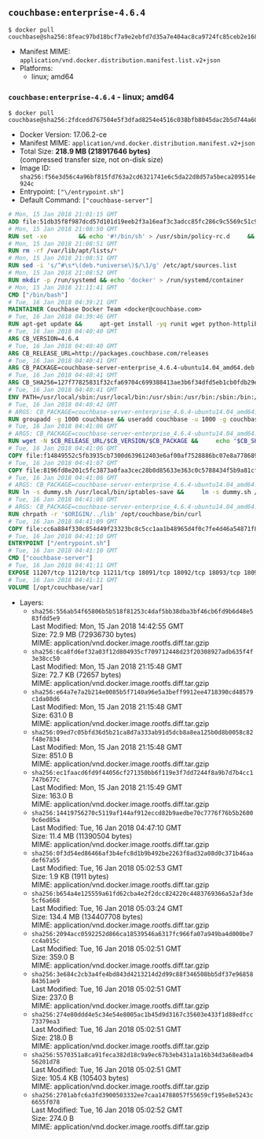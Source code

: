 ## `couchbase:enterprise-4.6.4`

```console
$ docker pull couchbase@sha256:8feac97bd18bcf7a9e2ebfd7d35a7e404ac8ca9724fc85ceb2e16897e96633cc
```

-	Manifest MIME: `application/vnd.docker.distribution.manifest.list.v2+json`
-	Platforms:
	-	linux; amd64

### `couchbase:enterprise-4.6.4` - linux; amd64

```console
$ docker pull couchbase@sha256:2fdcedd767504e5f3dfad8254e4516c038bfb8045dac2b5d744a60fbd06aa518
```

-	Docker Version: 17.06.2-ce
-	Manifest MIME: `application/vnd.docker.distribution.manifest.v2+json`
-	Total Size: **218.9 MB (218917646 bytes)**  
	(compressed transfer size, not on-disk size)
-	Image ID: `sha256:f56e3d56c4a96bf815fd763a2cd6321741e6c5da22d8d57a5beca209514e924c`
-	Entrypoint: `["\/entrypoint.sh"]`
-	Default Command: `["couchbase-server"]`

```dockerfile
# Mon, 15 Jan 2018 21:01:15 GMT
ADD file:51db35f8f987dcd57d101d19eeb2f3a16eaf3c3adcc85fc286c9c5569c51c9b2 in / 
# Mon, 15 Jan 2018 21:08:50 GMT
RUN set -xe 		&& echo '#!/bin/sh' > /usr/sbin/policy-rc.d 	&& echo 'exit 101' >> /usr/sbin/policy-rc.d 	&& chmod +x /usr/sbin/policy-rc.d 		&& dpkg-divert --local --rename --add /sbin/initctl 	&& cp -a /usr/sbin/policy-rc.d /sbin/initctl 	&& sed -i 's/^exit.*/exit 0/' /sbin/initctl 		&& echo 'force-unsafe-io' > /etc/dpkg/dpkg.cfg.d/docker-apt-speedup 		&& echo 'DPkg::Post-Invoke { "rm -f /var/cache/apt/archives/*.deb /var/cache/apt/archives/partial/*.deb /var/cache/apt/*.bin || true"; };' > /etc/apt/apt.conf.d/docker-clean 	&& echo 'APT::Update::Post-Invoke { "rm -f /var/cache/apt/archives/*.deb /var/cache/apt/archives/partial/*.deb /var/cache/apt/*.bin || true"; };' >> /etc/apt/apt.conf.d/docker-clean 	&& echo 'Dir::Cache::pkgcache ""; Dir::Cache::srcpkgcache "";' >> /etc/apt/apt.conf.d/docker-clean 		&& echo 'Acquire::Languages "none";' > /etc/apt/apt.conf.d/docker-no-languages 		&& echo 'Acquire::GzipIndexes "true"; Acquire::CompressionTypes::Order:: "gz";' > /etc/apt/apt.conf.d/docker-gzip-indexes 		&& echo 'Apt::AutoRemove::SuggestsImportant "false";' > /etc/apt/apt.conf.d/docker-autoremove-suggests
# Mon, 15 Jan 2018 21:08:51 GMT
RUN rm -rf /var/lib/apt/lists/*
# Mon, 15 Jan 2018 21:08:51 GMT
RUN sed -i 's/^#\s*\(deb.*universe\)$/\1/g' /etc/apt/sources.list
# Mon, 15 Jan 2018 21:08:52 GMT
RUN mkdir -p /run/systemd && echo 'docker' > /run/systemd/container
# Mon, 15 Jan 2018 21:11:41 GMT
CMD ["/bin/bash"]
# Tue, 16 Jan 2018 04:39:21 GMT
MAINTAINER Couchbase Docker Team <docker@couchbase.com>
# Tue, 16 Jan 2018 04:39:46 GMT
RUN apt-get update &&     apt-get install -yq runit wget python-httplib2 chrpath     lsof lshw sysstat net-tools numactl  &&     apt-get autoremove && apt-get clean &&     rm -rf /var/lib/apt/lists/* /tmp/* /var/tmp/*
# Tue, 16 Jan 2018 04:40:40 GMT
ARG CB_VERSION=4.6.4
# Tue, 16 Jan 2018 04:40:40 GMT
ARG CB_RELEASE_URL=http://packages.couchbase.com/releases
# Tue, 16 Jan 2018 04:40:41 GMT
ARG CB_PACKAGE=couchbase-server-enterprise_4.6.4-ubuntu14.04_amd64.deb
# Tue, 16 Jan 2018 04:40:41 GMT
ARG CB_SHA256=127f77825831f32cfa69704c699388413ae3b6f34dfd5eb1cb0fdb29e6a73579
# Tue, 16 Jan 2018 04:40:41 GMT
ENV PATH=/usr/local/sbin:/usr/local/bin:/usr/sbin:/usr/bin:/sbin:/bin:/opt/couchbase/bin:/opt/couchbase/bin/tools:/opt/couchbase/bin/install
# Tue, 16 Jan 2018 04:40:42 GMT
# ARGS: CB_PACKAGE=couchbase-server-enterprise_4.6.4-ubuntu14.04_amd64.deb CB_RELEASE_URL=http://packages.couchbase.com/releases CB_SHA256=127f77825831f32cfa69704c699388413ae3b6f34dfd5eb1cb0fdb29e6a73579 CB_VERSION=4.6.4
RUN groupadd -g 1000 couchbase && useradd couchbase -u 1000 -g couchbase -M
# Tue, 16 Jan 2018 04:41:06 GMT
# ARGS: CB_PACKAGE=couchbase-server-enterprise_4.6.4-ubuntu14.04_amd64.deb CB_RELEASE_URL=http://packages.couchbase.com/releases CB_SHA256=127f77825831f32cfa69704c699388413ae3b6f34dfd5eb1cb0fdb29e6a73579 CB_VERSION=4.6.4
RUN wget -N $CB_RELEASE_URL/$CB_VERSION/$CB_PACKAGE &&     echo "$CB_SHA256  $CB_PACKAGE" | sha256sum -c - &&     dpkg -i ./$CB_PACKAGE && rm -f ./$CB_PACKAGE
# Tue, 16 Jan 2018 04:41:06 GMT
COPY file:f14849552c5fb3935cb7300d639612403e6af00af7528886bc07e8a778689a7e in /etc/service/couchbase-server/run 
# Tue, 16 Jan 2018 04:41:07 GMT
COPY file:8196fd8e201c5fc3873a0faa3cec28b0d85633e363c0c5788434f5b9a81cfa5b in /usr/local/bin/ 
# Tue, 16 Jan 2018 04:41:08 GMT
# ARGS: CB_PACKAGE=couchbase-server-enterprise_4.6.4-ubuntu14.04_amd64.deb CB_RELEASE_URL=http://packages.couchbase.com/releases CB_SHA256=127f77825831f32cfa69704c699388413ae3b6f34dfd5eb1cb0fdb29e6a73579 CB_VERSION=4.6.4
RUN ln -s dummy.sh /usr/local/bin/iptables-save &&     ln -s dummy.sh /usr/local/bin/lvdisplay &&     ln -s dummy.sh /usr/local/bin/vgdisplay &&     ln -s dummy.sh /usr/local/bin/pvdisplay
# Tue, 16 Jan 2018 04:41:08 GMT
# ARGS: CB_PACKAGE=couchbase-server-enterprise_4.6.4-ubuntu14.04_amd64.deb CB_RELEASE_URL=http://packages.couchbase.com/releases CB_SHA256=127f77825831f32cfa69704c699388413ae3b6f34dfd5eb1cb0fdb29e6a73579 CB_VERSION=4.6.4
RUN chrpath -r '$ORIGIN/../lib' /opt/couchbase/bin/curl
# Tue, 16 Jan 2018 04:41:09 GMT
COPY file:cc6a884f330c854d49f23323bc8c5cc1aa1b48965d4f0c7fe4d46a54871f866f in / 
# Tue, 16 Jan 2018 04:41:10 GMT
ENTRYPOINT ["/entrypoint.sh"]
# Tue, 16 Jan 2018 04:41:10 GMT
CMD ["couchbase-server"]
# Tue, 16 Jan 2018 04:41:11 GMT
EXPOSE 11207/tcp 11210/tcp 11211/tcp 18091/tcp 18092/tcp 18093/tcp 18094/tcp 8091/tcp 8092/tcp 8093/tcp 8094/tcp
# Tue, 16 Jan 2018 04:41:11 GMT
VOLUME [/opt/couchbase/var]
```

-	Layers:
	-	`sha256:556ab54f65806b5b518f81253c4daf5bb38dba3bf46cb6fd9b6d48e583fdd5e9`  
		Last Modified: Mon, 15 Jan 2018 14:42:55 GMT  
		Size: 72.9 MB (72936730 bytes)  
		MIME: application/vnd.docker.image.rootfs.diff.tar.gzip
	-	`sha256:6ca8fd6ef32a03f12d804935cf709712448d23f20308927adb635f4f3e38cc50`  
		Last Modified: Mon, 15 Jan 2018 21:15:48 GMT  
		Size: 72.7 KB (72657 bytes)  
		MIME: application/vnd.docker.image.rootfs.diff.tar.gzip
	-	`sha256:e64a7e7a2b214e0085b5f7140a96e5a3beff9912ee4718390cd48579c1da08d6`  
		Last Modified: Mon, 15 Jan 2018 21:15:48 GMT  
		Size: 631.0 B  
		MIME: application/vnd.docker.image.rootfs.diff.tar.gzip
	-	`sha256:09ed7c05bfd36d5b21ca8d7a333ab91d5dcb8a8ea125b0d8b0058c82f48e7834`  
		Last Modified: Mon, 15 Jan 2018 21:15:48 GMT  
		Size: 851.0 B  
		MIME: application/vnd.docker.image.rootfs.diff.tar.gzip
	-	`sha256:ec1faacd6fd9f44056cf271350bb6f119e3f7dd7244f8a9b7d7b4cc1747b677c`  
		Last Modified: Mon, 15 Jan 2018 21:15:49 GMT  
		Size: 163.0 B  
		MIME: application/vnd.docker.image.rootfs.diff.tar.gzip
	-	`sha256:14419756270c5119af144af912eccd82b9aedbe70c7776f76b5b26009c6ed85a`  
		Last Modified: Tue, 16 Jan 2018 04:47:10 GMT  
		Size: 11.4 MB (11390504 bytes)  
		MIME: application/vnd.docker.image.rootfs.diff.tar.gzip
	-	`sha256:0f3d54ed86466af3b4efc8d1b9b492be2263f8ad32a08d0c371b46aadef67a55`  
		Last Modified: Tue, 16 Jan 2018 05:02:53 GMT  
		Size: 1.9 KB (1911 bytes)  
		MIME: application/vnd.docker.image.rootfs.diff.tar.gzip
	-	`sha256:b654a4e125559a61fd62cba4e2f2dcc824220c4483769366a52af3de5cf6a668`  
		Last Modified: Tue, 16 Jan 2018 05:03:24 GMT  
		Size: 134.4 MB (134407708 bytes)  
		MIME: application/vnd.docker.image.rootfs.diff.tar.gzip
	-	`sha256:2094acc0592252d866ca18539546a6317fc966fa07a949ba4d000be7cc4a015c`  
		Last Modified: Tue, 16 Jan 2018 05:02:51 GMT  
		Size: 359.0 B  
		MIME: application/vnd.docker.image.rootfs.diff.tar.gzip
	-	`sha256:3e684c2cb3a4fe4bd843d4213214d2d99c88f346508bb5df37e9685884361ae9`  
		Last Modified: Tue, 16 Jan 2018 05:02:51 GMT  
		Size: 237.0 B  
		MIME: application/vnd.docker.image.rootfs.diff.tar.gzip
	-	`sha256:274e80ddd4e5c34e54e8005ac1b45d9d3167c35603e433f1d88edfcc73379ea3`  
		Last Modified: Tue, 16 Jan 2018 05:02:51 GMT  
		Size: 218.0 B  
		MIME: application/vnd.docker.image.rootfs.diff.tar.gzip
	-	`sha256:5570351a8ca91feca382d18c9a9ec67b3eb431a1a16b34d3a68eadb456201d78`  
		Last Modified: Tue, 16 Jan 2018 05:02:51 GMT  
		Size: 105.4 KB (105403 bytes)  
		MIME: application/vnd.docker.image.rootfs.diff.tar.gzip
	-	`sha256:2701abfc6a3fd3900503332ee7caa14788057f55659cf195e8e5243c6655f078`  
		Last Modified: Tue, 16 Jan 2018 05:02:52 GMT  
		Size: 274.0 B  
		MIME: application/vnd.docker.image.rootfs.diff.tar.gzip
